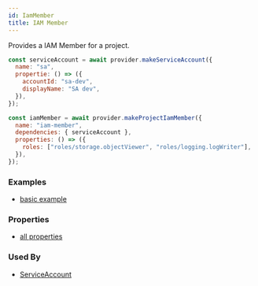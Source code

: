 ```yaml
---
id: IamMember
title: IAM Member
---
```


Provides a IAM Member for a project.

```js
const serviceAccount = await provider.makeServiceAccount({
  name: "sa",
  propertie: () => ({
    accountId: "sa-dev",
    displayName: "SA dev",
  }),
});

const iamMember = await provider.makeProjectIamMember({
  name: "iam-member",
  dependencies: { serviceAccount },
  properties: () => ({
    roles: ["roles/storage.objectViewer", "roles/logging.logWriter"],
  }),
});
```

### Examples

- [basic example](https://github.com/grucloud/grucloud/blob/master/examples/google/iam/iac.js#L7)

### Properties

- [all properties](https://cloud.google.com/compute/docs/reference/rest/v1/addresses/insert#request-body)

### Used By

- [ServiceAccount](./ServiceAccount)
